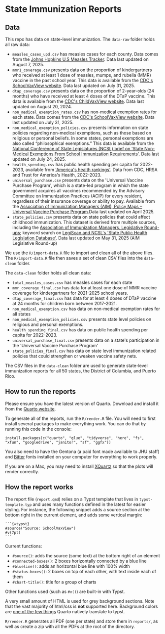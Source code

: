 # State Immunization Reports

## Data

This repo has data on state-level immunization. The `data-raw` folder holds all raw data:

- `measles_cases_upd.csv` has measles cases for each county. Data comes from the [Johns Hopkins U.S Measles Tracker](https://publichealth.jhu.edu/ivac/resources/us-measles-tracker). Data last updated on August 7, 2025.
- `mmr1_coverage.csv` presents data on the proportion of kindergartners who received at least 1 dose of measles, mumps, and rubella (MMR) vaccine in the past school year. This data is available from the [CDC's SchoolVaxView website](https://www.cdc.gov/schoolvaxview/data/index.html). Data last updated on July 31, 2025.
- `dtap_coverage.csv` presents data on the proportion of 2-year-olds (24 months) who have received at least 4 doses of the DTaP vaccine. This data is available from the [CDC's ChildVaxView website](https://www.cdc.gov/childvaxview/about/interactive-reports.html). Data last updated on August 20, 2024.
- `non_medical_exemption_rates.csv` has non-medical exemption rates for each state. Data comes from the [CDC's SchoolVaxView website](https://www.cdc.gov/schoolvaxview/data/index.html). Data last updated on July 31, 2025.
- `non_medical_exemption_policies.csv` presents information on state policies regarding non-medical exemptions, such as those based on religious or personal beliefs. In some states, personal exemptions are also called “philosophical exemptions.” This data is available from the [National Conference of State Legislatures (NCSL) brief on 'State Non-Medical Exemptions From School Immunization Requirements'](https://www.ncsl.org/health/state-non-medical-exemptions-from-school-immunization-requirements). Data last updated on July 24, 2025.
- `health_spending.csv` has public health spending per capita for 2022-2023, available from ['America's health rankings'](https://www.americashealthrankings.org/explore/measures/PH_funding). Data from CDC, HRSA and Trust for America's Health, 2022-2023.
- `universal_purchase.csv` presents data on the 'Universal Vaccine Purchase Program', which is a state-led program in which the state government acquires all vaccines recommended by the Advisory Committee on Immunization Practices (ACIP) for every resident, regardless of their insurance coverage or ability to pay. Available from the [Association of Immunization Managers (AIM), Policy Maps – Universal Vaccine Purchase Program](https://www.immunizationmanagers.org/resources/aim-policy-maps/).Data last updated on April 2025.
- `state_policies.csv` presents data on state policies that could affect childhood immunization. This dataset is derived from multiple sources, including the [Association of Immunization Managers, Legislative Round-ups](https://www.immunizationmanagers.org/resources-toolkits/immunization-program-policy-toolkit/legislative-round-ups/); keyword search on [LegiScan and NCSL's 'State Public Health Legislation Database'](https://www.ncsl.org/health/state-public-health-legislation-database). Data last updated on May 31, 2025 (AIM Legislative Round-up)

We use the `R/import-data.R` file to import and clean all of the above
files. The `R/import-data.R` file then saves a set of clean CSV files into the `data-clean` folder.

The `data-clean` folder holds all clean data:

- `total_measles_cases.csv` has measles cases for each state
- `mmr_coverage_final.csv` has data for at least one dose of MMR vaccine coverage for kindergartners for 2021-2025 school years.
- `dtap_coverage_final.csv` has data for at least 4 doses of DTaP vaccine at 24 months for children born between 2017-2021.
- `non_medical_exemption.csv` has data on non-medical exemption rates for all states
- `non_medical_exemption_policies.csv` presents state level policies on religious and personal exemptions.
- `health_spending_final.csv` has data on public health spending per capita for 2022-2023.
- `universal_purchase_final.csv` presents data on a state's participation in the 'Universal Vaccine Purchase Program'
- `state_policies_final.csv` has data on state level immunization related policies that could strengthen or weaken vaccine safety nets.

The CSV files in the `data-clean` folder are used to generate state-level
immunization reports for all 50 states, the District of Columbia, and Puerto
Rico.

## How to run the reports

Please ensure you have the latest version of Quarto. Download and install it
from the [Quarto website](https://quarto.org/docs/get-started/).

To generate all of the reports, run the `R/render.R` file. You will need to
first install several packages to make everything work. You can do that by
running this code in the console:

```
install.packages(c("quarto", "glue", "tidyverse", "here", "fs", "xfun", "googledrive", "janitor", "sf", "ggfx"))
```

You also need to have the Gentona (a paid font made available to JHU staff) and
[Bitter](https://fonts.google.com/specimen/Bitter) fonts installed on your
computer for everything to work properly. 

If you are on a Mac, you may need to install [XQuartz](https://www.xquartz.org/) so that the plots will
render correctly.

## How the report works

The report file (`report.qmd`) relies on a Typst template that lives in `typst-template.typ` and uses many functions defined in the latest for easier styling. For instance, the following snippet adds a source section at the bottom right in the current element, and adds some vertical margin:

````qmd
```{=typst}
#source("Source: SchoolVaxView")
#v(7pt)
```
````

Current functions:

- `#source()`: adds the source (some text) at the bottom right of an element
- `#connected-boxes()`: 2 boxes horizontally connected by a blue line
- `#blueline()`: adds an horizontal blue line with 100% width
- `#status-boxes()`: 2 boxes on top of each other, with text inside each of them
- `#chart-title()`: title for a group of charts

Other functions used (such as `#v()`) are built-in with Typst.

A very small amount of HTML is used for grey background sections. Note that the vast majority of html/css is **not** supported here. Background colors are [one of the few things](https://quarto.org/docs/advanced/typst/typst-css.html#supported-elements-and-properties) Quarto natively translate to typst.

`R/render.R` generates all PDF (one per state) and store them in `reports/`, as well as create a zip with all the PDFs at the root of the directory.
